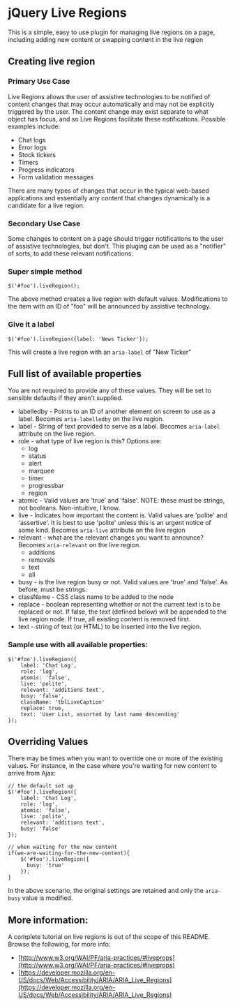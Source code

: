 # jQuery Live Regions

This is a simple, easy to use plugin for managing live regions on a page, including adding new content or swapping content in the live region

## Creating live region

### Primary Use Case

Live Regions allows the user of assistive technologies to be notified of content changes that may occur automatically and may not be explicitly triggered by the user. The content change may exist separate to what object has focus, and so Live Regions facilitate these notifications. Possible examples include:

* Chat logs
* Error logs
* Stock tickers
* Timers
* Progress indicators
* Form validation messages

There are many types of changes that occur in the typical web-based applications and essentially any content that changes dynamically is a candidate for a live region.

### Secondary Use Case

Some changes to content on a page should trigger notifications to the user of assistive technologies, but don't. This pluging can be used as a "notifier" of sorts, to add these relevant notifications.

### Super simple method

``` 
$('#foo').liveRegion();
```

The above method creates a live region with default values. Modifications to the item with an ID of "foo" will be announced by assistive technology.

### Give it a label

```$('#foo').liveRegion({label: 'News Ticker'});```

This will create a live region with an `aria-label` of "New Ticker"

## Full list of available properties

You are not required to provide any of these values. They will be set to sensible defaults if they aren't supplied.

* labelledby - Points to an ID of another element on screen to use as a label. Becomes `aria-labelledby` on the live region.
* label - String of text provided to serve as a label. Becomes `aria-label` attribute on the live region.
* role - what type of live region is this? Options are:
  * log
  * status
  * alert
  * marquee
  * timer
  * progressbar
  * region
* atomic - Valid values are 'true' and 'false'. NOTE: these must be strings, not booleans. Non-intuitive, I know.
* live - Indicates how important the content is. Valid values are 'polite' and 'assertive'. It is best to use 'polite' unless this is an urgent notice of some kind. Becomes `aria-live` attribute on the live region
* relevant - what are the relevant changes you want to announce? Becomes `aria-relevant` on the live region.
  * additions
  * removals
  * text
  * all
* busy - is the live region busy or not. Valid values are 'true' and 'false'. As before, must be strings.
* className - CSS class name to be added to the node
* replace - boolean representing whether or not the current text is to be replaced or not. If false, the text (defined below) will be appended to the live region node. If true, all existing content is removed first.
* text - string of text (or HTML) to be inserted into the live region. 

### Sample use with all available properties:

```
$('#foo').liveRegion({
    label: 'Chat Log',
    role: 'log',
    atomic: 'false',
    live: 'polite',
    relevant: 'additions text',
    busy: 'false',
    className: 'tblLiveCaption'
    replace: true,
    text: 'User List, assorted by last name descending'
});
```

## Overriding Values

There may be times when you want to override one or more of the existing values.  For instance, in the case where you're waiting for new content to arrive from Ajax:

```
// the default set up
$('#foo').liveRegion({
    label: 'Chat Log',
    role: 'log',
    atomic: 'false',
    live: 'polite',
    relevant: 'additions text',
    busy: 'false'
});

// when waiting for the new content
if(we-are-waiting-for-the-new-content){
	$('#foo').liveRegion({ 
	  busy: 'true'
	});
}
```

In the above scenario, the original settings are retained and only the `aria-busy` value is modified.


## More information:

A complete tutorial on live regions is out of the scope of this README.  Browse the following, for more info:

* [http://www.w3.org/WAI/PF/aria-practices/#liveprops](http://www.w3.org/WAI/PF/aria-practices/#liveprops)
* [https://developer.mozilla.org/en-US/docs/Web/Accessibility/ARIA/ARIA_Live_Regions](https://developer.mozilla.org/en-US/docs/Web/Accessibility/ARIA/ARIA_Live_Regions)
